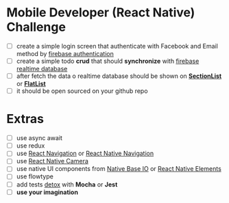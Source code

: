 # Mobile Developer (React Native) Challenge

- [ ] create a simple login screen that authenticate with Facebook and Email method by [firebase authentication](https://firebase.google.com/docs/auth/)
- [ ] create a simple todo **crud** that should **synchronize** with [firebase realtime database](https://firebase.google.com/docs/database)
- [ ] after fetch the data o realtime database should be shown on **[SectionList](https://facebook.github.io/react-native/docs/sectionlist.html)** or **[FlatList](https://facebook.github.io/react-native/docs/flatlist.html)**
- [ ] it should be open sourced on your github repo

# Extras
- [ ] use async await
- [ ] use redux
- [ ] use [React Navigation](https://reactnavigation.org/) or [React Native Navigation](https://github.com/wix/react-native-navigation)
- [ ] use [React Native Camera](https://github.com/react-native-community/react-native-camera)
- [ ] use native UI components from [Native Base IO](https://nativebase.io/) or [React Native Elements](https://github.com/react-native-training/react-native-elements) 
- [ ] use flowtype
- [ ] add tests [detox](https://github.com/wix/detox) with **Mocha** or **Jest** 
- [ ] **use your imagination**
